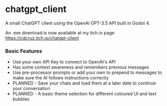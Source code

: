 # chatgpt_client
A small ChatGPT client using the OpenAI GPT-3.5 API built in Godot 4.

An .exe download is now available at my itch.io page https://cdcruz.itch.io/chatgpt-client

<h3>Basic Features</h3>
<ul>
  <li>Use your own API Key to connect to OpenAI's API</li>
  <li>Has some context awareness and remembers previous messages</li>
  <li>Use pre-processor prompts or add your own to prepend to messages to make sure the AI follows instructions correctly</li>
  <li>PLANNED - Save your chats and load them at a later date to continue your conversation</li>
  <li>PLANNED - A basic theme selection for different coloured UI and text bubbles</li>
</ul>

